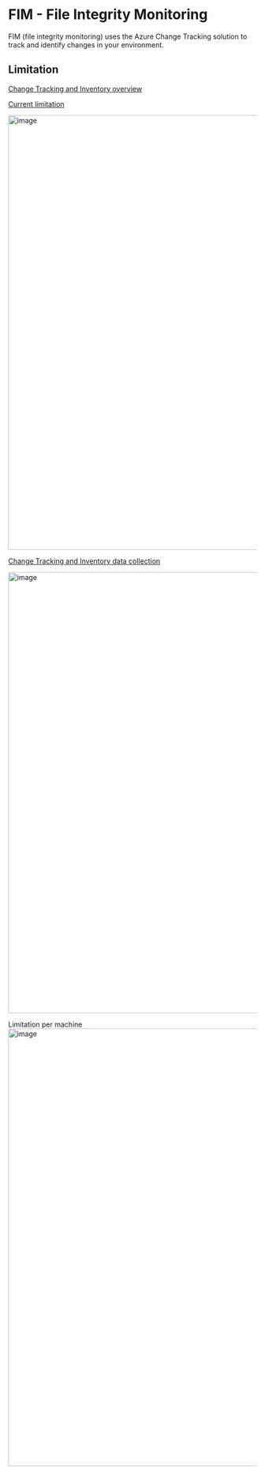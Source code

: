 # FIM - File Integrity Monitoring

FIM (file integrity monitoring) uses the Azure Change Tracking solution to track and identify changes in your environment.


## Limitation

[Change Tracking and Inventory overview](https://learn.microsoft.com/en-us/azure/automation/change-tracking/overview?tabs=python-2#current-limitations)

[Current limitation](https://learn.microsoft.com/en-us/azure/automation/change-tracking/overview?tabs=python-2#current-limitations)

<img width="880" alt="image" src="https://github.com/guguji666666/GJS-MDC-Tips/assets/96930989/2251b80f-5ddd-4a79-9c77-14041b8d398a">

[Change Tracking and Inventory data collection](https://learn.microsoft.com/en-us/azure/automation/change-tracking/overview?tabs=python-2#change-tracking-and-inventory-data-collection)

<img width="893" alt="image" src="https://github.com/guguji666666/GJS-MDC-Tips/assets/96930989/c418c84c-fb5d-4e5c-af24-aceef86e3feb">

Limitation per machine <br>
<img width="886" alt="image" src="https://github.com/guguji666666/GJS-MDC-Tips/assets/96930989/a477ddc4-c92c-4f0c-9615-18b21556a288">
